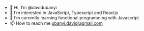 - 👋 Hi, I’m @davidubanyi
- 👀 I’m interested in JavaScript, Typescript and Reactjs
- 🌱 I’m currently learning functional programming with Javascript
- 📫 How to reach me ubanyi.david@gmail.com


